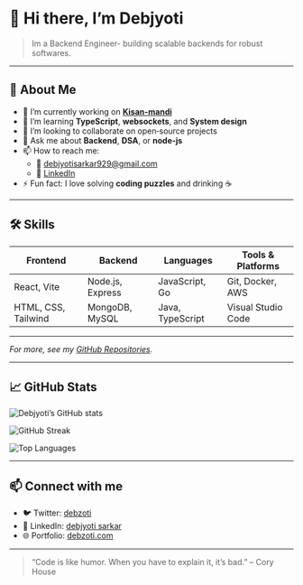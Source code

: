 <!--
  Profile README Template
  Replace all [PLACEHOLDER] text and URLs with your own information!
-->

# 👋 Hi there, I’m Debjyoti

> Im a Backend Engineer- building scalable backends for robust softwares.

---

## 🚀 About Me

- 🔭 I’m currently working on **[Kisan-mandi](https://github.com/Debzoti/Kisan-Mandi)**  
- 🌱 I’m learning **TypeScript**, **websockets**, and **System design**  
- 👯 I’m looking to collaborate on open‑source projects  
- 💬 Ask me about **Backend**, **DSA**, or **node-js**  
- 📫 How to reach me:
  - 📧 [debjyotisarkar929@gmail.com](mailto:debjyotisarkar929@gmail.com)
  - 💼 [LinkedIn](https://www.linkedin.com/in/vicky990/)
- ⚡ Fun fact: I love solving **coding puzzles** and drinking ☕

---

## 🛠️ Skills

| Frontend         | Backend          | Languages        | Tools & Platforms     |
| ---------------- | ---------------- | ---------------- | --------------------- |
| React, Vite      | Node.js, Express | JavaScript, Go   | Git, Docker, AWS      |
| HTML, CSS, Tailwind | MongoDB, MySQL | Java, TypeScript | Visual Studio Code    |

---

_For more, see my [GitHub Repositories](https://github.com/Debzoti?tab=repositories)._

---

## 📈 GitHub Stats

![Debjyoti’s GitHub stats](https://github-readme-stats.vercel.app/api?username=Debzoti&show_icons=true&theme=radical)

<!-- Current Streak -->
![GitHub Streak](https://github-readme-streak-stats.herokuapp.com/?user=Debzoti&theme=radical)

<!-- Top Languages -->
![Top Languages](https://github-readme-stats.vercel.app/api/top-langs/?username=Debzoti&layout=compact&theme=radical)

---

## 📫 Connect with me

- 🐦 Twitter: [debzoti](https://twitter.com/debzoti)
- 💼 LinkedIn: [debjyoti sarkar](https://www.linkedin.com/in/vicky990/)
- 🌐 Portfolio: [debzoti.com](https://your-portfolio.com)

---

> “Code is like humor. When you have to explain it, it’s bad.” – Cory House




<!---
Debzoti/Debzoti is a ✨ special ✨ repository because its `README.md` (this file) appears on your GitHub profile.
You can click the Preview link to take a look at your changes.
--->
